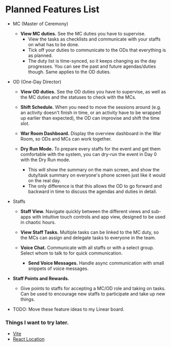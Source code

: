 # Planned Features List

- MC (Master of Ceremony)

  - **View MC duties.** See the MC duties you have to supervise.
    - View the tasks as checklists and communicate with your staffs on what has to be done.
    - Tick off your duties to communicate to the ODs that everything is as planned.
    - The duty list is time-synced, so it keeps changing as the day progresses. You can see the past and future agendas/duties though. Same applies to the OD duties.

- OD (One-Day Director)

  - **View OD duties.** See the OD duties you have to supervise, as well as the MC duties and the statuses to check with the MCs.

  - **Shift Schedule.** When you need to move the sessions around (e.g. an activity doesn't finish in time, or an activity have to be wrapped up earlier than expected), the OD can improvise and shift the time slot.

  - **War Room Dashboard.** Display the overview dashboard in the War Room, so ODs and MCs can work together.

  - **Dry Run Mode.** To prepare every staffs for the event and get them comfortable with the system, you can dry-run the event in Day 0 with the Dry Run mode.
    - This will show the summary on the main screen, and show the duty/task summary on everyone's phone screen just like it would on the real day.
    - The only difference is that this allows the OD to go forward and backward in time to discuss the agendas and duties in detail.

- Staffs

  - **Staff View.** Navigate quickly between the different views and sub-apps with intuitive touch controls and app view, designed to be used in chaotic hours.

  - **View Staff Tasks.** Multiple tasks can be linked to the MC duty, so the MCs can assign and delegate tasks to everyone in the team.

  - **Voice Chat.** Communicate with all staffs or with a select group. Select whom to talk to for quick communication.
    - **Send Voice Messages.** Handle async communication with small snippets of voice messages.

- **Staff Points and Rewards.**

  - Give points to staffs for accepting a MC/OD role and taking on tasks. Can be used to encourage new staffs to participate and take up new things.

- TODO: Move these feature ideas to my Linear board.

### Things I want to try later.

- [Vite](https://vitejs.dev)
- [React Location](https://react-location.tanstack.com)
